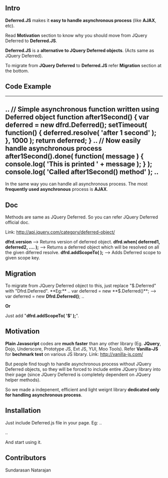 ## Intro

**Deferred.JS** makes it **easy to handle asynchronous process** (like **AJAX**, etc).

Read **Motivation** section to know why you should move from JQuery Deferred to **Deferred.JS**.

**Deferred.JS** is a **alternative to JQuery Deferred objects**. (Acts same as JQuery Deferred).

To migrate from **JQuery Deferred** to **Deferred.JS** refer **Migration** section at the bottom.

## Code Example
------------------------------------------------------
..
// Simple asynchronous function written using Deferred object
function **after1Second**() {
	**var deferred = new dfrd.Deferred()**;
	setTimeout( function() { **deferred.resolve( 'after 1 second' );** }, 1000 );
	return **deferred**;
}
..
// Now easily handle asynchronous process
after1Second().**done**( function( message ) { console.log( 'This is printed ' + message ); } );
console.log( 'Called after1Second() method' );
..
-------------------------------------------------------

In the same way you can handle all asynchronous process. The most **frequently used asynchronous** process is **AJAX**.

## Doc

Methods are same as JQuery Deferred. So you can refer JQuery Deferred official doc.

Link: http://api.jquery.com/category/deferred-object/

**dfrd.version** --> Returns version of deferred object.
**dfrd.when( deferred1, deferred2, .... );** -->  Returns a deferred object which will be resolved on all the given diferred resolve.
**dfrd.addScopeTo( <scopeKey> );** --> Adds Deferred scope to given scope key.

## Migration

To migrate from JQuery Deferred object to this, just replace "$.Deferred" with "Dfrd.Deferred".
**Eg:**
..
var deferred = new **$.Deferred()**; --> var deferred = new **Dfrd.Deferred()**;
..

**Or**

Just add "**dfrd.addScopeTo( '$' );**".

## Motivation

**Plain Javascript** codes are **much faster** than any other library (Eg. **JQuery**, Dojo, Underscore, Prototype JS, Ext JS, YUI, Moo Tools).
Refer **Vanilla-JS** for **bechmark test** on various JS library. Link: http://vanilla-js.com/

But people find tough to handle asynchronous process without JQuery Deferred objects, so they will be forced to include entire JQuery library into their page (since JQuery Deferred is completely dependent on JQuery helper methods).

So we made a indepenent, efficient and light weignt library **dedicated only for handling asynchronous process**.

## Installation

Just include Deferred.js file in your page.
Eg:
..
<script src="/js/Deferred.js"></script>
..

And start using it.

## Contributors

Sundarasan Natarajan